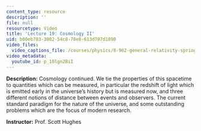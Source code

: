 ```yaml
---
content_type: resource
description: ''
file: null
resourcetype: Video
title: 'Lecture 19: Cosmology II'
uid: b80eb703-3802-54c8-78e8-613d707d1890
video_files:
  video_captions_file: /courses/physics/8-962-general-relativity-spring-2020/video-lectures/lecture-19-cosmology-ii/p_10lgn2BiI.vtt
video_metadata:
  youtube_id: p_10lgn2BiI
---
```


**Description:** Cosmology continued. We tie the properties of this spacetime to quantities which can be measured, in particular the redshift of light which is emitted early in the universe’s history but is measured now, and three different notions of distance between events and observers. The current standard paradigm for the nature of the universe, and some outstanding problems which are the focus of modern research.

**Instructor:** Prof. Scott Hughes